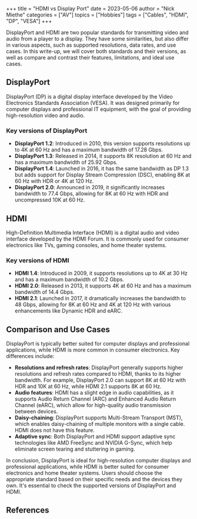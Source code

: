 +++
title = "HDMI vs Display Port"
date = 2023-05-06
author = "Nick Miethe"
categories = ["AV"]
topics = ["Hobbies"]
tags = ["Cables", "HDMI", "DP", "VESA"]
+++

DisplayPort and HDMI are two popular standards for transmitting video and audio from a player to a display. They have some similarities, but also differ in various aspects, such as supported resolutions, data rates, and use cases. In this write-up, we will cover both standards and their versions, as well as compare and contrast their features, limitations, and ideal use cases.

## DisplayPort

DisplayPort (DP) is a digital display interface developed by the Video Electronics Standards Association (VESA). It was designed primarily for computer displays and professional IT equipment, with the goal of providing high-resolution video and audio.

### Key versions of DisplayPort

* **DisplayPort 1.2**: Introduced in 2010, this version supports resolutions up to 4K at 60 Hz and has a maximum bandwidth of 17.28 Gbps.
* **DisplayPort 1.3**: Released in 2014, it supports 8K resolution at 60 Hz and has a maximum bandwidth of 25.92 Gbps.
* **DisplayPort 1.4**: Launched in 2016, it has the same bandwidth as DP 1.3 but adds support for Display Stream Compression (DSC), enabling 8K at 60 Hz with HDR or 4K at 120 Hz.
* **DisplayPort 2.0**: Announced in 2019, it significantly increases bandwidth to 77.4 Gbps, allowing for 8K at 60 Hz with HDR and uncompressed 10K at 60 Hz.

## HDMI

High-Definition Multimedia Interface (HDMI) is a digital audio and video interface developed by the HDMI Forum. It is commonly used for consumer electronics like TVs, gaming consoles, and home theater systems.

### Key versions of HDMI

* **HDMI 1.4**: Introduced in 2009, it supports resolutions up to 4K at 30 Hz and has a maximum bandwidth of 10.2 Gbps.
* **HDMI 2.0**: Released in 2013, it supports 4K at 60 Hz and has a maximum bandwidth of 14.4 Gbps.
* **HDMI 2.1**: Launched in 2017, it dramatically increases the bandwidth to 48 Gbps, allowing for 8K at 60 Hz and 4K at 120 Hz with various enhancements like Dynamic HDR and eARC.

## Comparison and Use Cases

DisplayPort is typically better suited for computer displays and professional applications, while HDMI is more common in consumer electronics. Key differences include:

* **Resolutions and refresh rates**: DisplayPort generally supports higher resolutions and refresh rates compared to HDMI, thanks to its higher bandwidth. For example, DisplayPort 2.0 can support 8K at 60 Hz with HDR and 10K at 60 Hz, while HDMI 2.1 supports 8K at 60 Hz.
* **Audio features**: HDMI has a slight edge in audio capabilities, as it supports Audio Return Channel (ARC) and Enhanced Audio Return Channel (eARC), which allow for high-quality audio transmission between devices.
* **Daisy-chaining**: DisplayPort supports Multi-Stream Transport (MST), which enables daisy-chaining of multiple monitors with a single cable. HDMI does not have this feature.
* **Adaptive sync**: Both DisplayPort and HDMI support adaptive sync technologies like AMD FreeSync and NVIDIA G-Sync, which help eliminate screen tearing and stuttering in gaming.

In conclusion, DisplayPort is ideal for high-resolution computer displays and professional applications, while HDMI is better suited for consumer electronics and home theater systems. Users should choose the appropriate standard based on their specific needs and the devices they own. It's essential to check the supported versions of DisplayPort and HDMI.

## References
